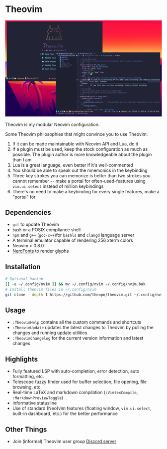 # Theovim

![theovim-banner](./assets/theovim-banner.jpg)

Theovim is my modular Neovim configuration.

Some Theovim philosophies that might convince you to use Theovim:

1. If it can be made maintainable with Neovim API and Lua, do it
1. If a plugin must be used, keep the stock configuration as much as possible. The plugin author is more knowledgeable about the plugin than I am
1. Lua is a great language, even better if it's well-commented
1. You should be able to speak out the mnemonics in the keybinding
1. Three key strokes you can memorize is better than two strokes you cannot remember -- make a portal for often-used-features using `vim.ui.select` instead of million keybindings
1. There's no need to make a keybinding for every single features, make a "portal" for 

## Dependencies

- `git` to update Theovim
- `bash` or a POSIX compliance shell
- `npm` and `g++` (`gcc-c++`)for `bashls` and `clangd` language server
- A terminal emulator capable of rendering 256 xterm colors
- Neovim > 0.8.0
- [NerdFonts](https://www.nerdfonts.com/font-downloads) to render glyphs

## Installation

```bash
# Optional backup
[[ -e ~/.config/nvim ]] && mv ~/.config/nvim ~/.config/nvim.bak
# Install Theovim files in ~/.config/nvim
git clone --depth 1 https://github.com/theopn/theovim.git ~/.config/nvim
```

## Usage

- `:TheovimHelp` contains all the custom commands and shortcuts
- `:TheovimUpdate` updates the latest changes to Theovim by pulling the changes and running update utilities
- `:TheovimChangelog` for the current version information and latest changes

## Highlights

- Fully featured LSP with auto-completion, error detection, auto formatting, etc.
- Telescope fuzzy finder used for buffer selection, file opening, file browsing, etc.
- Real-time LaTeX and markdown compilation (`:VimtexCompile`, `:MarkdownPreviewToggle`)
- Informative statusline
- Use of standard (Neo)vim features (floating window, `vim.ui.select`, built-in dashboard, etc.) for the better performance

## Other Things

- Join (informal) Theovim user group [Discord server](https://discord.gg/er5EqNdkhH)

